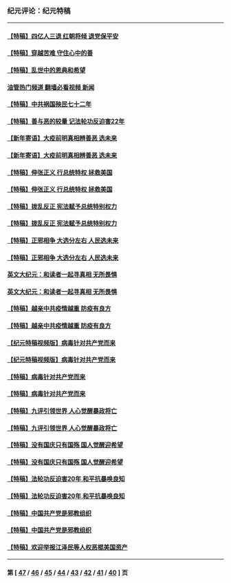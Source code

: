 ### 纪元评论：纪元特稿
---
#### [【特稿】四亿人三退 红朝将倾 退党保平安](../../pages/nsc424/n13794378.md?09170330) 
#### [【特稿】穿越苦难 守住心中的善](../../pages/nsc424/n13784979.md?09170330) 
#### [【特稿】乱世中的恩典和希望](../../pages/nsc424/n13734687.md?09170330) 
#### [油管热门频道 翻墙必看视频 新闻](ok?09170330)
#### [【特稿】中共祸国殃民七十二年](../../pages/nsc424/n13272607.md?09170330) 
#### [【特稿】善与恶的较量 记法轮功反迫害22年](../../pages/nsc424/n13086597.md?09170330) 
#### [【新年寄语】大疫前明真相辨善恶 选未来](../../pages/nsc424/n12660855.md?09170330) 
#### [【新年寄语】大疫前明真相辨善恶 选未来](../../pages/nsc424/n12660855.md?09170330) 
#### [【特稿】伸张正义 行总统特权 拯救美国](../../pages/nsc424/n12616806.md?09170330) 
#### [【特稿】伸张正义 行总统特权 拯救美国](../../pages/nsc424/n12616806.md?09170330) 
#### [【特稿】拨乱反正 宪法赋予总统特别权力](../../pages/nsc424/n12598306.md?09170330) 
#### [【特稿】拨乱反正 宪法赋予总统特别权力](../../pages/nsc424/n12598306.md?09170330) 
#### [【特稿】正邪相争 大选分左右 人民选未来](../../pages/nsc424/n12545208.md?09170330) 
#### [【特稿】正邪相争 大选分左右 人民选未来](../../pages/nsc424/n12545208.md?09170330) 
#### [英文大纪元：和读者一起寻真相 无所畏惧](../../pages/nsc424/n12542027.md?09170330) 
#### [英文大纪元：和读者一起寻真相 无所畏惧](../../pages/nsc424/n12542027.md?09170330) 
#### [【特稿】越亲中共疫情越重 防疫有良方](../../pages/nsc424/n12042989.md?09170330) 
#### [【特稿】越亲中共疫情越重 防疫有良方](../../pages/nsc424/n12042989.md?09170330) 
#### [【纪元特稿视频版】病毒针对共产党而来](../../pages/nsc424/n11977328.md?09170330) 
#### [【纪元特稿视频版】病毒针对共产党而来](../../pages/nsc424/n11977328.md?09170330) 
#### [【特稿】病毒针对共产党而来](../../pages/nsc424/n11928818.md?09170330) 
#### [【特稿】病毒针对共产党而来](../../pages/nsc424/n11928818.md?09170330) 
#### [【特稿】九评引领世界 人心觉醒暴政将亡](../../pages/nsc424/n11660496.md?09170330) 
#### [【特稿】九评引领世界 人心觉醒暴政将亡](../../pages/nsc424/n11660496.md?09170330) 
#### [【特稿】没有国庆只有国殇 国人觉醒迎希望](../../pages/nsc424/n11549354.md?09170330) 
#### [【特稿】没有国庆只有国殇 国人觉醒迎希望](../../pages/nsc424/n11549354.md?09170330) 
#### [【特稿】法轮功反迫害20年 和平抗暴唤良知](../../pages/nsc424/n11389135.md?09170330) 
#### [【特稿】法轮功反迫害20年 和平抗暴唤良知](../../pages/nsc424/n11389135.md?09170330) 
#### [【特稿】中国共产党是邪教组织](../../pages/nsc424/n11355551.md?09170330) 
#### [【特稿】中国共产党是邪教组织](../../pages/nsc424/n11355551.md?09170330) 
#### [【特稿】欢迎举报江泽民等人权恶棍美国资产](../../pages/nsc424/n11303040.md?09170330) 

---
#### 第 [ [47](./47.md?09170330) / [46](./46.md?09170330) / [45](./45.md?09170330) / [44](./44.md?09170330) / [43](./43.md?09170330) / [42](./42.md?09170330) / [41](./41.md?09170330) / [40](./40.md?09170330) ] 页
